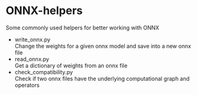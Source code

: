 # ONNX-helpers
Some commonly used helpers for better working with ONNX
* write_onnx.py\
Change the weights for a given onnx model and save into a new onnx file
* read_onnx.py\
Get a dictionary of weights from an onnx file
* check_compatibility.py\
Check if two onnx files have the underlying computational graph and operators
